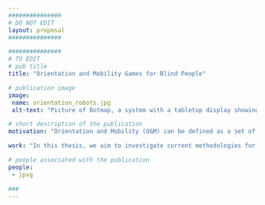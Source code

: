 ```yaml
---
###############
# DO NOT EDIT
layout: proposal
###############

###############
# TO EDIT
# pub title
title: "Orientation and Mobility Games for Blind People"

# publication image
image:
 name: orientation_robots.jpg
 alt-text: "Picture of Botmap, a system with a tabletop display showing a US map with Ozobots (small robots) on top" # provide a short description for the image #a11y

# short description of the publication
motivation: "Orientation and Mobility (O&M) can be defined as a set of concepts, skills and techniques that enable people with vision impairments to travel an environment safely and independently. Orientation refers to people's ability to position themselves in the environment, reflected in their awareness of where they are and where they want to go, while mobility refers to people's ability to move independently from one place to another in a safe, effective and efficient manner. These two interlinked concepts play a very important role in the lives of people with vision impairments in general and are extremely important to children, as the ability to travel independently provides access to a wide range of activities that enable people to participate in society."

work: "In this thesis, we aim to investigate current methodologies for O&M training and to design, develop and evaluate novel technological solutions to improve its effectiveness and engagement. In particular, we aim to explore how games can improve engagement in learning O&M concepts, techniques, and skills. We see opportunities for technology to further support O&M training activities both during and after classes with O&M specialists/teachers. You will conduct user studies early on to engage O&M specialists and blind children in co-design sessions ensuring user engagement and representation. This work will conclude with a user study evaluating the technological solution developed."

# people associated with the publication
people:
 - jpvg

###
---
```

